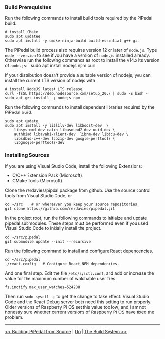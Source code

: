 ### Build Prerequisites

Run the following commands to install build tools required by the PiPedal build.

    # install CMake
    sudo apt updatee
    sudo apt install -y cmake ninja-build build-essential g++ git

The PiPedal build process also requires version 12 or later of `node.js`. Type `node --version` to see if you have a version 
of `node.js` installed already. Otherwise run the following commands as root to install the v14.x lts version of `node.js`: 
`
   sudo apt install nodejs npm curl

If your distribution doesn't provide a suitable version of nodejs, you can install the current LTS version of nodejs
with

    # install NodeJS latest LTS release.
    curl -fsSL https://deb.nodesource.com/setup_20.x | sudo -E bash -
    sudo apt-get install -y nodejs npm


Run the following commands to install dependent libraries required by the PiPedal build.
 
    sudo apt update 
    sudo apt install -y liblilv-dev libboost-dev  \
        libsystemd-dev catch libasound2-dev uuid-dev \
        authbind libavahi-client-dev  libnm-dev libicu-dev \
        libsdbus-c++-dev libzip-dev google-perftools \
        libgoogle-perftools-dev
    

### Installing Sources

If you are using Visual Studio Code, install the following Extensions:

- C/C++ Extension Pack (Microsoft).
- CMake Tools (Microsoft)

Clone the rerdavies/pipdal package from github. Use the source control tools from Visual Studio Code, or 
   
    cd ~/src    # or whereever you keep your source repositories.
    git clone https://github.com/rerdavies/pipedal.git 
   
In the project root, run the following commands to initialze and update pipedal submodules. These steps 
must be performed even if you used Visual Studio Code to initially install the project.

    cd ~/src/pipedal
    git submodule update --init --recursive
   
Run the following command to install and configure React dependencies.

    cd ~/src/pipedal
    ./react-config   # Configure React NPM dependencies.

And one final step. Edit the file `/etc/sysctl.conf`, and add or increase the value for the maximum number of watchable user 
files:

    fs.inotify.max_user_watches=524288

Then run `sudo sysctl -p` to get the change to take effect. Visual Studio Code and the React Debug server both need this 
setting to run properly. Older versions of Raspberry Pi OS set this value too low; and I am not honestly sure whether current 
versions of Raspberry Pi OS have fixed the problem.
   
--------------------------   
[<< Building PiPedal from Source](BuildingPiPedalFromSource.md) | [Up](Documentation.md) | [The Build System >>](TheBuildSystem.md)
 
